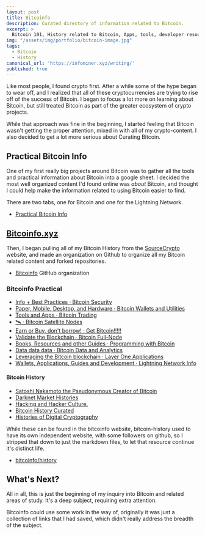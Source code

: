 ```yaml
---
layout: post
title: Bitcoinfo
description: Curated directory of information related to Bitcoin.
excerpt: >
  Bitcoin 101, History related to Bitcoin, Apps, tools, developer resources, and lightning network info.
img: "/assets/img/portfolio/bitcoin-image.jpg"
tags: 
  - Bitcoin
  - History
canonical_url: 'https://infominer.xyz/writing/'
published: true
---
```


Like most people, I found crypto first. After a while some of the hype began to wear off, and I realized that all of these cryptocurrencies are trying to rise off of the success of Bitcoin. I began to focus a lot more on learning about Bitcoin, but still treated Bitcoin as part of the greater ecosystem of crypto projects. 

While that approach was fine in the beginning, I started feeling that Bitcoin wasn't getting the proper attention, mixed in with all of my crypto-content. I also decided to get a lot more serious about Curating Bitcoin.

## Practical Bitcoin Info

One of my first really big projects around Bitcoin was to gather all the tools and practical information about Bitcoin into a google sheet. I decided the most well organized content I'd found online was *about* Bitcoin, and thought I could help make the information related to using Bitcoin easier to find. 

There are two tabs, one for Bitcoin and one for the Lightning Network.

* [Practical Bitcoin Info](https://docs.google.com/spreadsheets/d/1Z3Ofa4P8097VWV70Z_bMqIMladngvm-Ck24ot9TDNmw/edit#gid=0)

## [Bitcoinfo.xyz](https://bitcoinfo.xyz/)

Then, I began pulling all of my Bitcoin History from the [SourceCrypto](https://sourcecrypto.pub) website, and made an organization on Github to organize all my Bitcoin related content and forked repositories.

* [Bitcoinfo](https://github.com/bitcoinfo/) GitHub organization

### Bitcoinfo Practical 

- [Info + Best Practices · Bitcoin Security](https://bitcoinfo.xyz/info/security/)
- [Paper, Mobile, Desktop, and Hardware · Bitcoin Wallets and Utilities](https://bitcoinfo.xyz/layer-1/wallets-utilities/)
- [Tools and Apps · Bitcoin Trading](https://bitcoinfo.xyz/practical/trading/)
- [🛰️ · Bitcoin Satellite Nodes](https://bitcoinfo.xyz/practical/satellite/)
- [Earn or Buy, don't borrow! · Get Bitcoin!!!!!](https://bitcoinfo.xyz/practical/get-bitcoin/)
- [Validate the Blockchain · Bitcoin Full-Node](https://bitcoinfo.xyz/layer-1/full-node/)
- [Books, Resources and other Guides · Programming with Bitcoin](https://bitcoinfo.xyz/practical/development/)
- [Data data data · Bitcoin Data and Analytics](https://bitcoinfo.xyz/practical/data-analytics/)
- [Leveraging the Bitcoin blockchain · Layer One Applications](https://bitcoinfo.xyz/layer-1/applications/)
- [Wallets, Applications, Guides and Development · Lightning Network Info](https://bitcoinfo.xyz/layer-2/lightning/practical/)


#### Bitcoin History

- [Satoshi Nakamoto the Pseudonymous Creator of Bitcoin](https://bitcoinfo.xyz/satoshi-nakamoto/)
- [Darknet Market Histories](https://bitcoinfo.xyz/history/darknet-markets/)
- [Hacking and Hacker Culture.](https://bitcoinfo.xyz/history/early-internet/hacker-culture/)
- [Bitcoin History Curated](https://bitcoinfo.xyz/history/bitcoin/)
- [Histories of Digital Cryptography](https://bitcoinfo.xyz/history/cryptography/)

While these can be found in the bitcoinfo website, bitcoin-history used to have its own independent website, with some followers on github, so I stripped that down to just the markdown files, to let that resource continue it's distinct life.

* [bitcoinfo/history](https://github.com/bitcoinfo/history)

## What's Next?

All in all, this is just the beginning of my inquiry into Bitcoin and related areas of study. It's a deep subject, requiring extra attention.

Bitcoinfo could use some work in the way of, originally it was just a collection of links that I had saved, which didn't really address the breadth of the subject.

